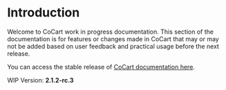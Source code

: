 # Introduction #

Welcome to CoCart work in progress documentation. This section of the documentation is for features or changes made in CoCart that may or may not be added based on user feedback and practical usage before the next release.

You can access the stable release of [CoCart documentation here](index.html).

WIP Version: **2.1.2-rc.3**
